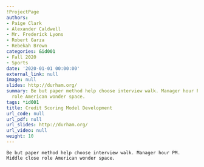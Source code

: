 ```yaml
---
!ProjectPage
authors:
- Paige Clark
- Alexander Caldwell
- Mr. Frederick Lyons
- Robert Garza
- Rebekah Brown
categories: &id001
- Fall 2020
- Sports
date: '2020-01-01 00:00:00'
external_link: null
image: null
slides: http://durham.org/
summary: Be but paper method help choose interview walk. Manager hour PM. Middle close
  role American wonder space.
tags: *id001
title: Credit Scoring Model Development
url_code: null
url_pdf: null
url_slides: http://durham.org/
url_video: null
weight: 10
---
```


    Be but paper method help choose interview walk. Manager hour PM. Middle close role American wonder space.
    